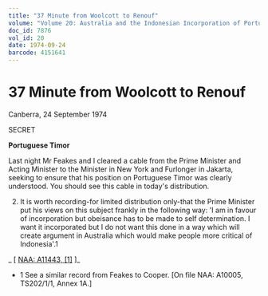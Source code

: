 ```yaml
---
title: "37 Minute from Woolcott to Renouf"
volume: "Volume 20: Australia and the Indonesian Incorporation of Portuguese Timor, 1974-1976"
doc_id: 7876
vol_id: 20
date: 1974-09-24
barcode: 4151641
---
```


# 37 Minute from Woolcott to Renouf

Canberra, 24 September 1974

SECRET

**Portuguese Timor**

Last night Mr Feakes and I cleared a cable from the Prime Minister and Acting Minister to the Minister in New York and Furlonger in Jakarta, seeking to ensure that his position on Portuguese Timor was clearly understood. You should see this cable in today's distribution.

  2. It is worth recording-for limited distribution only-that the Prime Minister put his views on this subject frankly in the following way: 'I am in favour of incorporation but obeisance has to be made to self determination. I want it incorporated but I do not want this done in a way which will create argument in Australia which would make people more critical of Indonesia'.1



_ [ [NAA: A11443, [1]](http://www.naa.gov.au/cgi-bin/Search?O=I&Number=4151641) ]_

  * 1 See a similar record from Feakes to Cooper. [On file NAA: A10005, TS202/1/1, Annex 1A.]


